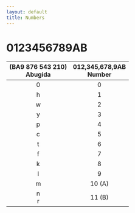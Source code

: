 ```yaml
---
layout: default
title: Numbers
---
```


# <ab>0123456789AB</ab>

|<ab>(BA9 876 543 210)</ab><br>Abugida|012,345,678,9AB<br>Number|
|:-:|:-:|
|<ab>0</ab>|0|
|<ab>h</ab>|1|
|<ab>w</ab>|2|
|<ab>y</ab>|3|
|<ab>p</ab>|4|
|<ab>c</ab>|5|
|<ab>t</ab>|6|
|<ab>f</ab>|7|
|<ab>k</ab>|8|
|<ab>l</ab>|9|
|<ab>m</ab>|10 (A)|
|<ab>n<br>r</ab>|11 (B)|
